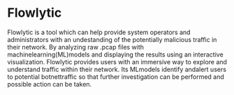 # Flowlytic

Flowlytic is a tool which can help provide system operators and administrators with an undestanding of the potentially malicious traffic in their network. By analyzing raw .pcap files with machinelearning(ML)models and displaying the results using an interactive visualization. Flowlytic provides users with an immersive way to explore and understand traffic within their network. Its MLmodels identify andalert users to potential botnettraffic so that further investigation can be performed and possible action can be taken.

